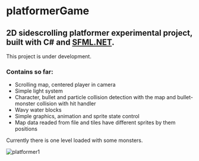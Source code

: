 platformerGame
=========

## 2D sidescrolling platformer experimental project, built with C# and [SFML.NET](https://www.sfml-dev.org/download/sfml.net/).

This project is under development.

### Contains so far:
*   Scrolling map, centered player in camera
*   Simple light system
*   Character, bullet and particle collision detection with the map and bullet-monster collision with hit handler
*   Wavy water blocks
*   Simple graphics, animation and sprite state control
*   Map data readed from file and tiles have different sprites by them positions

Currently there is one level loaded with some monsters.

![platformer1](https://user-images.githubusercontent.com/23726291/32418121-49bc8faa-c264-11e7-87e5-f8026541107d.gif)
